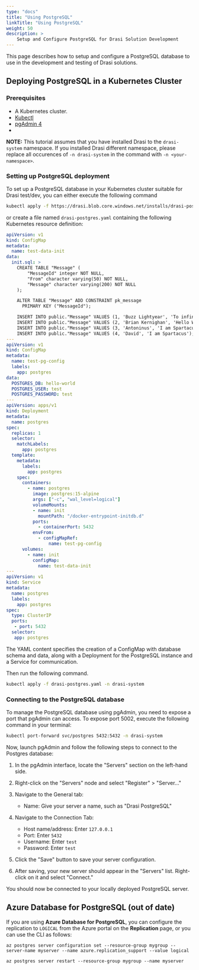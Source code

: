 ```yaml
---
type: "docs"
title: "Using PostgreSQL"
linkTitle: "Using PostgreSQL"
weight: 50
description: >
    Setup and Configure PostgreSQL for Drasi Solution Development
---
```


This page describes how to setup and configure a PostgreSQL database to use in the development and testing of Drasi solutions.

## Deploying PostgreSQL in a Kubernetes Cluster

### Prerequisites

- A Kubernetes cluster.
- [Kubectl](https://kubernetes.io/docs/tasks/tools/)
- [pgAdmin 4](https://www.pgadmin.org/download/)
- 
**NOTE:** This tutorial assumes that you have installed Drasi to the `drasi-system` namespace. If you installed Drasi different namespace, please replace all occurences of `-n drasi-system` in the command with `-n <your-namespace>`.

### Setting up PostgreSQL deployment
To set up a PostgreSQL database in your Kubernetes cluster suitable for Drasi test/dev, you can either execute the following command

```bash
kubectl apply -f https://drasi.blob.core.windows.net/installs/drasi-postgres.yaml -n drasi-system
```

or create a file named `drasi-postgres.yaml` containing the following Kubernetes resource definition:
```yaml
apiVersion: v1
kind: ConfigMap
metadata:
  name: test-data-init
data:
  init.sql: >
    CREATE TABLE "Message" (
        "MessageId" integer NOT NULL,
        "From" character varying(50) NOT NULL,
        "Message" character varying(200) NOT NULL
    );

    ALTER TABLE "Message" ADD CONSTRAINT pk_message
      PRIMARY KEY ("MessageId");

    INSERT INTO public."Message" VALUES (1, 'Buzz Lightyear', 'To infinity and beyond!');
    INSERT INTO public."Message" VALUES (2, 'Brian Kernighan', 'Hello World');
    INSERT INTO public."Message" VALUES (3, 'Antoninus', 'I am Spartacus');
    INSERT INTO public."Message" VALUES (4, 'David', 'I am Spartacus');
---
apiVersion: v1
kind: ConfigMap
metadata:
  name: test-pg-config
  labels:
    app: postgres
data:
  POSTGRES_DB: hello-world
  POSTGRES_USER: test
  POSTGRES_PASSWORD: test
---
apiVersion: apps/v1
kind: Deployment
metadata:
  name: postgres
spec:
  replicas: 1
  selector:
    matchLabels:
      app: postgres
  template:
    metadata:
      labels:
        app: postgres
    spec:
      containers:
        - name: postgres
          image: postgres:15-alpine
          args: ["-c", "wal_level=logical"]
          volumeMounts:
          - name: init
            mountPath: "/docker-entrypoint-initdb.d"
          ports:
            - containerPort: 5432
          envFrom:
            - configMapRef:
                name: test-pg-config
      volumes:
        - name: init
          configMap:
            name: test-data-init
---
apiVersion: v1
kind: Service
metadata:
  name: postgres
  labels:
    app: postgres
spec:
  type: ClusterIP
  ports:
   - port: 5432
  selector:
   app: postgres

```

The YAML content specifies the creation of a ConfigMap with database schema and data, along with a Deployment for the PostgreSQL instance and a Service for communication.

Then run the following command.

```bash
kubectl apply -f drasi-postgres.yaml -n drasi-system
```



### Connecting to the PostgreSQL database
To manage the PostgreSQL database using pgAdmin, you need to expose a port that pgAdmin can access. To expose port 5002, execute the following command in your terminal:

```bash
kubectl port-forward svc/postgres 5432:5432 -n drasi-system
```

Now, launch pgAdmin and follow the following steps to connect to the Postgres database:

1. In the pgAdmin interface, locate the "Servers" section on the left-hand side.

2. Right-click on the "Servers" node and select "Register" > "Server..."

3. Navigate to the General tab:
   - Name: Give your server a name, such as "Drasi PostgreSQL"

4. Navigate to the Connection Tab:
   - Host name/address: Enter `127.0.0.1`
   - Port: Enter `5432`
   - Username: Enter `test`
   - Password: Enter `test`

5. Click the "Save" button to save your server configuration.

6. After saving, your new server should appear in the "Servers" list. Right-click on it and select "Connect."

You should now be connected to your locally deployed PostgreSQL server.

## Azure Database for PostgreSQL (out of date)
If you are using **Azure Database for PostgreSQL**, you can configure the replication to `LOGICAL` from the Azure portal on the **Replication** page, or you can use the CLI as follows:

```azurecli
az postgres server configuration set --resource-group mygroup --server-name myserver --name azure.replication_support --value logical

az postgres server restart --resource-group mygroup --name myserver
```